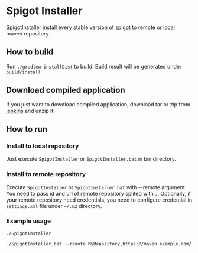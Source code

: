 # Spigot Installer
SpigotInstaller install every stable version of spigot to remote or local maven repository.

## How to build
Run `./gradlew installDist` to build.
Build result will be generated under `build/install`

## Download compiled application
If you just want to download compiled application, download tar or zip from 
[jenkins](https://jenkins.heartpattern.io/job/HeartPattern/job/SpigotInstaller/job/master/)
and unzip it.

## How to run
### Install to local repository
Just execute `SpigotInstaller` or `SpigotInstaller.bat` in bin directory.
### Install to remote repository
Execute `SpigotInstaller` or `SpigotInstaller.bat` with --remote argument. You need to pass id and url of 
remote repository splited with `,`. Optionally, if your remote repository need credentials, you need to
configure credential in `settings.xml` file under `~/.m2` directory.

### Example usage
```
./SpigotInstaller
```
```
./SpigotInstaller.bat --remote MyRepository,https://maven.example.com/
```
